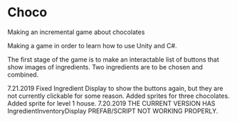 # Choco
Making an incremental game about chocolates

Making a game in order to learn how to use Unity and C#.

The first stage of the game is to make an interactable list of buttons that show images of ingredients. Two ingredients are to be chosen and combined.

7.21.2019 Fixed Ingredient Display to show the buttons again, but they are not currently clickable for some reason. Added sprites for three chocolates. Added sprite for level 1 house.
7.20.2019 THE CURRENT VERSION HAS IngredientInventoryDisplay PREFAB/SCRIPT NOT WORKING PROPERLY.
